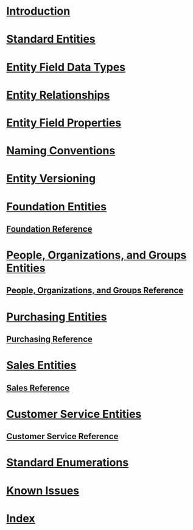 # [Introduction](introduction.md "Introduction")
# [Standard Entities](standard-entities.md "The Standard Entities")
# [Entity Field Data Types](field-data-types.md  "Entity Field Data Types")
# [Entity Relationships](relationships.md "Entity Relationships")
# [Entity Field Properties](field-properties.md "Entity Field Properties")
# [Naming Conventions](naming-conventions.md "Naming Conventions")
# [Entity Versioning](versioning.md "Entity Versioning")
# [Foundation Entities](entities-foundation.md "Foundation Entities")
## [Foundation Reference](entity-tables/foundation.md "Foundation Reference")
# [People, Organizations, and Groups Entities](entities-person-organization-group.md "People, Organizations, and Groups Entities")
## [People, Organizations, and Groups Reference](entity-tables/person-organization-group.md "People, Organizations, and Groups Reference")
# [Purchasing Entities](entities-purchasing.md "Purchasing Entities")
## [Purchasing Reference](entity-tables/purchasing.md "Purchasing Reference")
# [Sales Entities](entities-sales.md "Sales Entities")
## [Sales Reference](entity-tables/sales.md "Sales Reference")
# [Customer Service Entities](entities-customer-service.md "Customer Service Entities")
## [Customer Service Reference](entity-tables/customer-service.md "Customer Service Reference")
# [Standard Enumerations](standard-enumerations.md "Entity Versioning")
# [Known Issues](known-issues.md "Known Issues")
# [Index](index.md)
